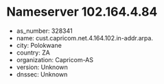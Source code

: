 # Nameserver 102.164.4.84

* as_number: 328341
* name: cust.capricom.net.4.164.102.in-addr.arpa.
* city: Polokwane
* country: ZA
* organization: Capricom-AS
* version: Unknown
* dnssec: Unknown

